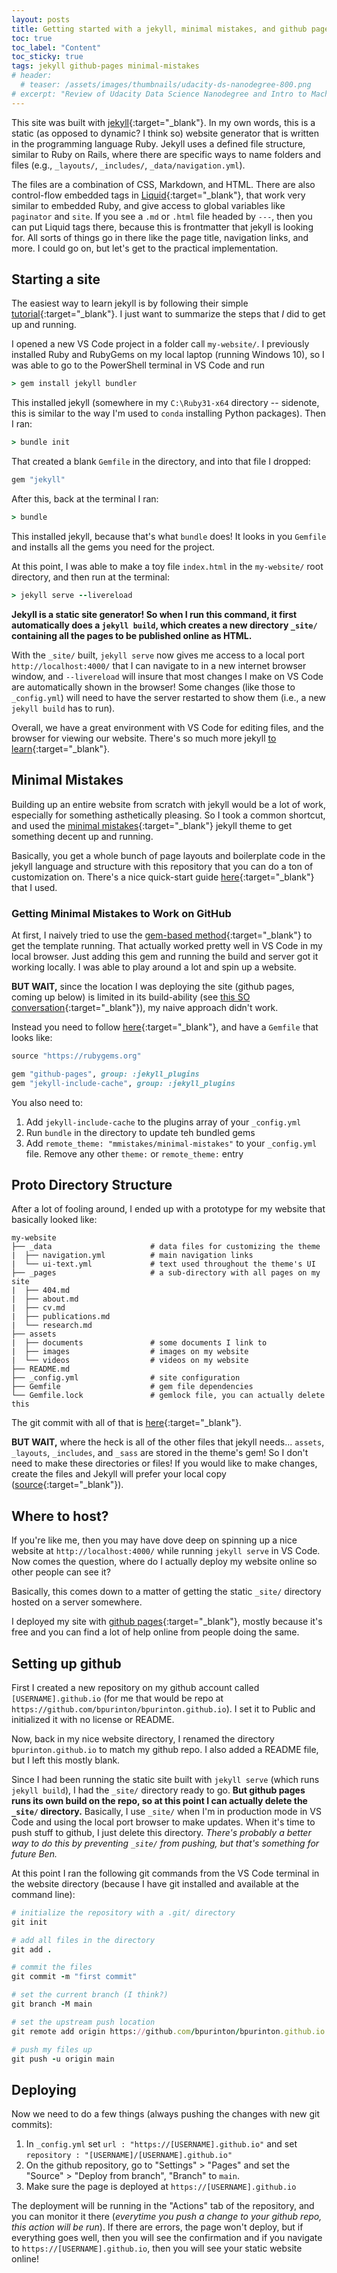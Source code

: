 ```yaml
---
layout: posts
title: Getting started with a jekyll, minimal mistakes, and github pages
toc: true
toc_label: "Content"
toc_sticky: true
tags: jekyll github-pages minimal-mistakes
# header:
  # teaser: /assets/images/thumbnails/udacity-ds-nanodegree-800.png
# excerpt: "Review of Udacity Data Science Nanodegree and Intro to Machine Learning Nanodegree"
---
```


This site was built with [jekyll](https://jekyllrb.com/){:target="_blank"}. In my own words, this is a static (as opposed to dynamic? I think so) website generator that is written in the programming language Ruby. Jekyll uses a defined file structure, similar to Ruby on Rails, where there are specific ways to name folders and files (e.g., `_layouts/`, `_includes/`, `_data/navigation.yml`). 

The files are a combination of CSS, Markdown, and HTML. There are also control-flow embedded tags in [Liquid](https://shopify.github.io/liquid/){:target="_blank"}, that work very similar to embedded Ruby, and give access to global variables like `paginator` and `site`. If you see a `.md` or `.html` file headed by `---`, then you can put Liquid tags there, because this is frontmatter that jekyll is looking for. All sorts of things go in there like the page title, navigation links, and more. I could go on, but let's get to the practical implementation.


## Starting a site

The easiest way to learn jekyll is by following their simple [tutorial](https://jekyllrb.com/docs/step-by-step){:target="_blank"}. I just want to summarize the steps that *I* did to get up and running.

I opened a new VS Code project in a folder call `my-website/`. I previously installed Ruby and RubyGems on my local laptop (running Windows 10), so I was able to go to the PowerShell terminal in VS Code and run

```ruby
> gem install jekyll bundler
```

This installed jekyll (somewhere in my `C:\Ruby31-x64` directory -- sidenote, this is similar to the way I'm used to `conda` installing Python packages). Then I ran:

```ruby
> bundle init
```

That created a blank `Gemfile` in the directory, and into that file I dropped:

```ruby
gem "jekyll"
```

After this, back at the terminal I ran:

```ruby
> bundle
```

This installed jekyll, because that's what `bundle` does! It looks in you `Gemfile` and installs all the gems you need for the project.

At this point, I was able to make a toy file `index.html` in the `my-website/` root directory, and then run at the terminal:

```ruby
> jekyll serve --livereload
```

**Jekyll is a static site generator! So when I run this command, it first automatically does a `jekyll build`, which creates a new directory `_site/` containing all the pages to be published online as HTML.**

With the `_site/` built, `jekyll serve` now gives me access to a local port `http://localhost:4000/` that I can navigate to in a new internet browser window, and `--livereload` will insure that most changes I make on VS Code are automatically shown in the browser! Some changes (like those to `_config.yml`) will need to have the server restarted to show them (i.e., a new `jekyll build` has to run).

Overall, we have a great environment with VS Code for editing files, and the browser for viewing our website. There's so much more jekyll [to learn](https://jekyllrb.com/docs/step-by-step/02-liquid/){:target="_blank"}.


## Minimal Mistakes

Building up an entire website from scratch with jekyll would be a lot of work, especially for something asthetically pleasing. So I took a common shortcut, and used the [minimal mistakes](https://mmistakes.github.io/minimal-mistakes/){:target="_blank"} jekyll theme to get something decent up and running. 

Basically, you get a whole bunch of page layouts and boilerplate code in the jekyll language and structure with this repository that you can do a ton of customization on. There's a nice quick-start guide [here](https://mmistakes.github.io/minimal-mistakes/docs/quick-start-guide/){:target="_blank"} that I used.


### Getting Minimal Mistakes to Work on GitHub

At first, I naively tried to use the [gem-based method](https://mmistakes.github.io/minimal-mistakes/docs/quick-start-guide/#gem-based-method){:target="_blank"} to get the template running. That actually worked pretty well in VS Code in my local browser. Just adding this gem and running the build and server got it working locally. I was able to play around a lot and spin up a website. 

**BUT WAIT,** since the location I was deploying the site (github pages, coming up below) is limited in its build-ability (see [this SO conversation](https://stackoverflow.com/questions/71001952/github-pages-cant-find-jekyll-theme-minimal-mistakes){:target="_blank"}), my naive approach didn't work. 

Instead you need to follow [here](https://mmistakes.github.io/minimal-mistakes/docs/quick-start-guide/#remote-theme-method){:target="_blank"}, and have a `Gemfile` that looks like:

```ruby
source "https://rubygems.org"

gem "github-pages", group: :jekyll_plugins
gem "jekyll-include-cache", group: :jekyll_plugins
```

You also need to:

 1. Add `jekyll-include-cache` to the plugins array of your `_config.yml`
 1. Run `bundle` in the directory to update teh bundled gems
 1. Add `remote_theme: "mmistakes/minimal-mistakes"` to your `_config.yml` file. Remove any other `theme:` or `remote_theme:` entry


## Proto Directory Structure

After a lot of fooling around, I ended up with a prototype for my website that basically looked like:

```
my-website
├── _data                      # data files for customizing the theme
|  ├── navigation.yml          # main navigation links
|  └── ui-text.yml             # text used throughout the theme's UI
├── _pages                     # a sub-directory with all pages on my site
|  ├── 404.md                  
|  ├── about.md                
|  ├── cv.md                   
|  ├── publications.md         
|  └── research.md             
├── assets
|  ├── documents               # some documents I link to
|  ├── images                  # images on my website
|  └── videos                  # videos on my website
├── README.md                 
├── _config.yml                # site configuration
├── Gemfile                    # gem file dependencies
└── Gemfile.lock               # gemlock file, you can actually delete this
```

The git commit with all of that is [here](https://github.com/bpurinton/bpurinton.github.io/tree/7c44f0e0646bb909de8b03e9153904f581ed1489){:target="_blank"}.

**BUT WAIT,** where the heck is all of the other files that jekyll needs... `assets`, `_layouts`, `_includes`, and `_sass` are stored in the theme's gem! So I don't need to make these directories or files! If you would like to make changes, create the files and Jekyll will prefer your local copy ([source](https://mmistakes.github.io/minimal-mistakes/docs/structure/){:target="_blank"}).


## Where to host?

If you're like me, then you may have dove deep on spinning up a nice website at `http://localhost:4000/` while running `jekyll serve` in VS Code. Now comes the question, where do I actually deploy my website online so other people can see it?

Basically, this comes down to a matter of getting the static `_site/` directory hosted on a server somewhere. 

I deployed my site with [github pages](https://pages.github.com/){:target="_blank"}, mostly because it's free and you can find a lot of help online from people doing the same.


## Setting up github

First I created a new repository on my github account called `[USERNAME].github.io` (for me that would be repo at `https://github.com/bpurinton/bpurinton.github.io`). I set it to Public and initialized it with no license or README.

Now, back in my nice website directory, I renamed the directory `bpurinton.github.io` to match my github repo. I also added a README file, but I left this mostly blank. 

Since I had been running the static site built with `jekyll serve` (which runs `jekyll build`), I had the `_site/` directory ready to go. **But github pages runs its own build on the repo, so at this point I can actually delete the `_site/` directory.** Basically, I use `_site/` when I'm in production mode in VS Code and using the local port browser to make updates. When it's time to push stuff to github, I just delete this directory. *There's probably a better way to do this by preventing `_site/` from pushing, but that's something for future Ben.*

At this point I ran the following git commands from the VS Code terminal in the website directory (because I have git installed and available at the command line):

```ruby
# initialize the repository with a .git/ directory
git init

# add all files in the directory
git add .

# commit the files
git commit -m "first commit"

# set the current branch (I think?)
git branch -M main

# set the upstream push location
git remote add origin https://github.com/bpurinton/bpurinton.github.io.git

# push my files up
git push -u origin main
```

## Deploying

Now we need to do a few things (always pushing the changes with new git commits):

 1. In `_config.yml` set `url : "https://[USERNAME].github.io"` and set `repository : "[USERNAME]/[USERNAME].github.io"`
 1. On the github repository, go to "Settings" > "Pages" and set the "Source" > "Deploy from branch", "Branch" to `main`.
 1. Make sure the page is deployed at `https://[USERNAME].github.io`

The deployment will be running in the "Actions" tab of the repository, and you can monitor it there (*everytime you push a change to your github repo, this action will be run*). If there are errors, the page won't deploy, but if everything goes well, then you will see the confirmation and if you navigate to `https://[USERNAME].github.io`, then you will see your static website online!

